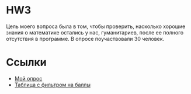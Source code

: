 # HW3
Цель моего вопроса была в том, чтобы проверить, насколько хорошие знания о математике остались у нас, гуманитариев, после ее полного отсутствия в программе. В опросе поучаствовали  30 человек.

Ссылки
====================
- [Мой опрос](https://docs.google.com/forms/d/1Yz5Xqf3_IrvJcGThQlia9d9No4foHNBQcNROJAN5Nhw/edit)
- [Таблица с фильтром на баллы](https://docs.google.com/spreadsheets/d/14bSf1P1d41icI0LGI5eaXlvGDzcYlPZXiWz19OhPffM/edit#gid=322727507)
